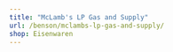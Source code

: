 ```yaml
---
title: "McLamb's LP Gas and Supply"
url: /benson/mclambs-lp-gas-and-supply/
shop: Eisenwaren
---
```

